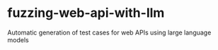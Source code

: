 # fuzzing-web-api-with-llm
Automatic generation of test cases for web APIs using large language models

